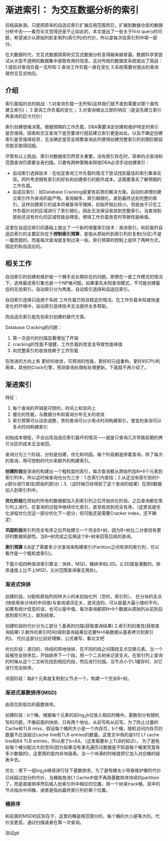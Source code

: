 # 渐进索引： 为交互数据分析的索引
旧瓶装新酒，只是把原来的自适应索引扩展应用范围而已，扩展到数据仓库的数据分析中去——看完论文觉得还是不止如此的，本文提出了一些关于first query的问题，希望减少从原始列到复制列(索引列)的代价，所以是每次往索引列中填一部分。

在大数据时代，交互式数据探索和交互式数据分析变得越来越普遍，数据科学家尝试从大型不透明的数据集中提取有用的信息。这对传统的数据库系统提出了挑战：1.提前对查询负载一无所知 2.查询工作负载一直在变化 3.系统需要对提出的查询提供交互式响应。


## 介绍

索引面临的总的挑战：1.对查询负载一无所知(这样我们就不直到需要对那个属性建立索引)； 2.查询工作负载的变化； 3.对查询做出立即的响应（是说先建立索引再查询的巨大代价）

索引创建很难决策。根据预期的工作负载，DBA需要决定创建和维护特定的索引是否值得。探索和交互查询下是否要进行提前建立索引更是如此。以及不确定创建索引是否值得投资，无法确定是否会频繁查询此列使得创建完整索引的初期巨额投资能否取得回报。

尽管有以上挑战，索引对数据库仍然至关重要。没有索引存在时，简单的点查询和范围查询仍需要全表扫描。只要有两种策略来释放DBA必须手动创建索引：
+ 自动索引选择技术：在给定查询工作负载的情况下尝试找到最佳的索引集来实现。同时考虑拥有索引的好处和创建索引的额外成本。这需要事先了解预期的工作负载。
+ 自适应索引：如Database Cracking是更有前景的解决方案。自动的递增的建立索引作为查询的副产物。查询越多，索引越细化，直到最终达到完整的索引。这样创建索引的成本将被查询平摊掉，初始开销比较小。但是由于只在工作负载针对的区域进行了索引细化，因此无法保证收敛到完整索引。当查询到那些还没有优化的区域性能会降低，使得工作负载改变时导致性能峰值。

这里在自适应索引的基础上提出了一个新的增量索引技术：渐进索引。和前面的自适应索引的主要区别在于**控制索引预算**，是指从原始列到索引列的复制(分区)不是一蹴而就的，而是每次查询就复制过来一些。索引预算的控制上提供了两种方式，固定的和自适应的。

## 相关工作
自动索引的创建和维护是一个棘手且长期存在的问题。即使在一直工作模式的情况下，选择最佳索引集也是一个NP难问题。如果事先未知查询模式，不可能创建最佳的先验索引。自动索引分为两类，自动索引选择和自适应索引。

自动索引选择只适用于系统 工作负载已知且稳定的情况。在工作负载未知或快速变化的环境中，自动索引选择技术无法提供太多帮助。

而自适应索引是先验索引创建的替代方案。

Database Cracking的问题：
1. 第一次迭代的扫描显著增加了开销
2. cracking的性能不强健，工作负载的改变会导致性能峰值
3. 向完整索引的收敛依赖于工作负载
   
在改进的方向上有 更好的收敛，可预测的性能，更好的元组重构，更好的CPU利用率，其他的Crack引擎，预测查询处理和处理更新。下面就不再介绍了。

## 渐进索引
特征：
1. 每个查询的开销是可控的，时间上和空间上
2. 健壮的性能，与数据分布和查询分布无关的收敛
3. 索引预算可以动态调整，贵的查询可以少用点时间构建索引，便宜的查询可以多点时间构建索引
   
初始成本很低，不会出现自适应索引最坏的情况——就是只查询几次导致前期的拷贝分区的成本无法收回。

查询分为三个阶段，分别是创建，优化和巩固。每个阶段都是掺着查询，除了每次的查询，用可控制的代价来额外的构建索引。

**创建阶段**是渐进的构建出一个粗粒度的索引，每次查询都从原始列加N*δ个元素到索引列中。所以这时候查询也分为三步：1.在索引内查找；2.从还没有索引到的1-ρ部分进行查找(原始列部分)；3.（这时候已经得到了这个查询的结果）在把δ数据加入到索引列中。

**优化阶段**在原始列所有的数据都加入到索引列之后开始优化阶段。之后查询都在索引列上进行。在查询的过程中继续优化索引，直至收敛到完全有序。（这里说是优化进程优化完这一部分优化下一部分，但可能还是需要Cracker index，还不确定）

**巩固阶段**索引列完全有序之后开始建立一个完全B+树，因为B+树比二分查找有更好的数据局部性。当B+树完成之后用这个B+树来回答后续的查询。

**索引预算** δ决定了需要多少次查询来构建索引(Partition之间有序的索引列，可以看作是一个粗粒度索引)。

下面介绍四种渐进索引算法：快排，MSD，桶排序和LSD。(LSD就是凑数的，排序速度上比不上MSD，又对范围查询毫无用处)。


### 渐进式快排
创建阶段，分配和原始列同样大小的未初始化列（空的，索引列）。
在分块的支点(快排用来分块的中间值)与查询谓词无关，是另选的，可以是最大最小值的平均，如果有统计信息的话，也可以是中值。每次查询都把N*δ个数据从原始列从前到后放到索引列上，直到结束。

创建阶段的代价分为三部分 1.基表的扫描(获取查询结果) 2.索引列的查找(获取查询结果) 3.额外的索引时间(得到查询结果后还要N*δ条数据从基表拷贝到索引列)。
代价这部分比较好理解，公式难写，看论文吧


优化阶段：递归的，持续的原地快排，在不同的段之间围绕支点交换元素。当一个段被完全排序后，开始排序下一个段。用一个二叉树来记录支点。在索引列上查询的时候从这个二叉树先找到相应的段，然后进行扫描。当节点小于L1缓存时，对它进行完全排序。

巩固阶段：每β个元素就复制到父节点一个。构建一个完全B+树。

### 渐进式基数排序(MSD)
由高位到低位的基数排序。

创建阶段：b个桶，根据每个元素的前log<sub>2</sub>b位放入相应的桶中。基数划分有随机写的问题，不像前面的快排，只有两个地址，从前写和从后写。为了防止过量的Cache和TLB miss，假设每个桶的大小是一个内存页，b个桶，随机访问内存页的数量不应该超过cache line和TLB entries的数量。这里文中用的是512 L1 cache line和64 TLB entries，所以用了b=64。（这里需要补上TLB的知识）。
为了避免给每个桶分配过大的空间(因为如果没有事先遍历过数据是不知道每个桶里究竟有多少数据的)，这里用的是内存块链表。当一个块满的时候就把它加入对应桶的链表中去。

优化：用下一组log<sub>2</sub>b继续进行往下基数排序。为了避免桶太小导致维护桶的代价已经超过划分的代价，当桶能放进L1 Cache中就不再用基数排序持续的partition了，而是直接排序然后插入到索引列中相应的位置。用一个树来track桶，其中的节点指向中间桶，或者是指向最终索引列的某个位置。

### 桶排序
和前面的MSD的区别在于，这里的桶是按范围分的，每个桶的大小是等大的。代价会更高，通过扫描或者在第一次查询。

测试git